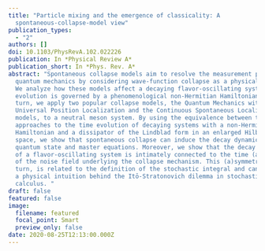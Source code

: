 ```yaml
---
title: "Particle mixing and the emergence of classicality: A
  spontaneous-collapse-model view"
publication_types:
  - "2"
authors: []
doi: 10.1103/PhysRevA.102.022226
publication: In *Physical Review A*
publication_short: In *Phys. Rev. A*
abstract: "Spontaneous collapse models aim to resolve the measurement problem in
  quantum mechanics by considering wave-function collapse as a physical process.
  We analyze how these models affect a decaying flavor-oscillating system whose
  evolution is governed by a phenomenological non-Hermitian Hamiltonian. In
  turn, we apply two popular collapse models, the Quantum Mechanics with
  Universal Position Localization and the Continuous Spontaneous Localization
  models, to a neutral meson system. By using the equivalence between the
  approaches to the time evolution of decaying systems with a non-Hermitian
  Hamiltonian and a dissipator of the Lindblad form in an enlarged Hilbert
  space, we show that spontaneous collapse can induce the decay dynamics in both
  quantum state and master equations. Moreover, we show that the decay property
  of a flavor-oscillating system is intimately connected to the time (a)symmetry
  of the noise field underlying the collapse mechanism. This (a)symmetry, in
  turn, is related to the definition of the stochastic integral and can provide
  a physical intuition behind the Itō-Stratonovich dilemma in stochastic
  calculus. "
draft: false
featured: false
image:
  filename: featured
  focal_point: Smart
  preview_only: false
date: 2020-08-25T12:13:00.000Z
---
```

